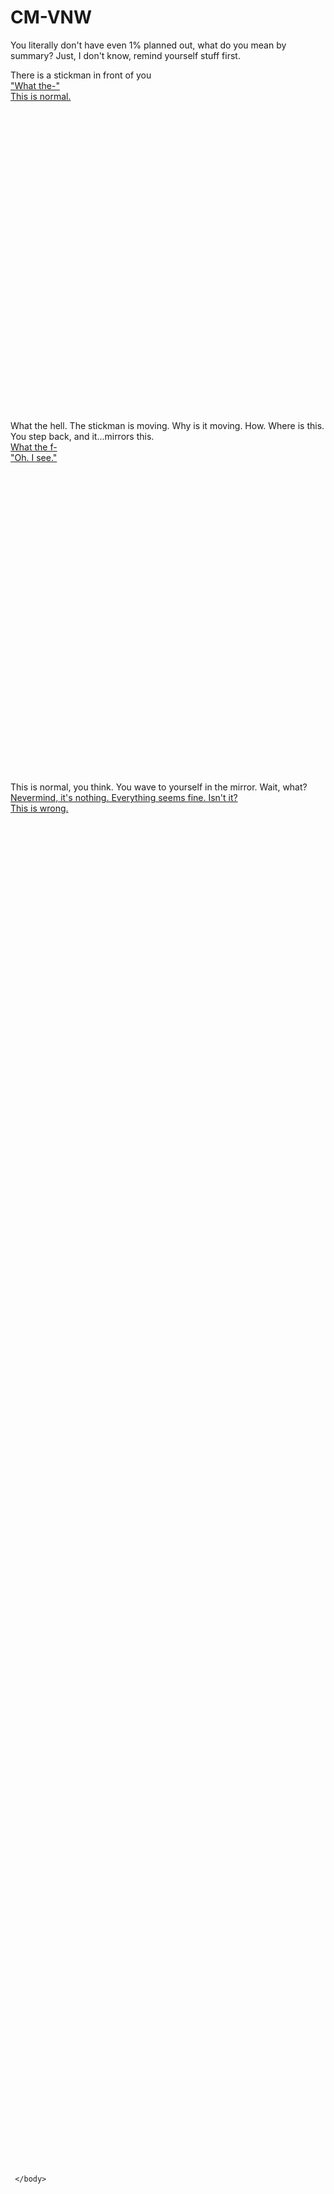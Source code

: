 <!--
<!DOCTYPE html>
-->
# CM-VNW


<html>
    <head>
	 <div id="c1summary">
	   <p>You literally don't have even 1% planned out, what do you mean by summary? Just, I don't know, remind yourself stuff first.</p>
	 </div>
	 </head>
	 <body>
	 <div id="c1p1">
	 <p1>There is a stickman in front of you</p1>
  <br>
	 <a href="#surprise">"What the-"</a>
  <br>
	 <a href="#normal">This is normal.</a>
	 </div>
  <br><br><br><br><br><br><br><br><br><br><br><br><br><br><br><br><br><br><br><br><br><br><br><br><br><br><br><br><br><br>
	 <div id="surprise">
	 <p1>What the hell. The stickman is moving. Why is it moving. How. Where is this. You step back, and it...mirrors this.</p1>
	 <br>
	 <a href="#shock2">What the f-</a>
	 <br>
	 <a href="#calm">"Oh. I see."</a>
	 </div>
  <br><br><br><br><br><br><br><br><br><br><br><br><br><br><br><br><br><br><br><br><br><br><br><br><br><br><br><br><br><br>
	 <div id="normal">
	 <p1>This is normal, you think. You wave to yourself in the mirror. Wait, what?</p1>
	 <br>
	 <a href="#ignore">Nevermind, it's nothing. Everything seems fine. Isn't it?</a>
	 <br>
	 <a href="#acknowledge">This is wrong.</a>
	 </div>
	 <br><br><br><br><br><br><br><br><br><br><br><br><br><br><br><br><br><br><br><br><br><br><br><br><br><br><br><br><br><br>
	 <div id="shock2">
	 <p2></p>
	 <br>
	 <!--
	 <a href="#"></a>
	 <br>
	 <a href="#"></a>
	 -->
	 </div>
	 <br><br><br><br><br><br><br><br><br><br><br><br><br><br><br><br><br><br><br><br><br><br><br><br><br><br><br><br><br><br>
	 <div id="calm">
	 <p></p>
	 <br>
	 <!--
	 <a href="#"></a>
	 <br>
	 <a href="#"></a>
	 -->
	 </div>
	 <br><br><br><br><br><br><br><br><br><br><br><br><br><br><br><br><br><br><br><br><br><br><br><br><br><br><br><br><br><br>
	 <div id="ignore">
	 <p></p>
	 <br>
	 <!--
	 <a href="#"></a>
	 <br>
	 <a href="#"></a>
	 -->
	 </div>
	 <br><br><br><br><br><br><br><br><br><br><br><br><br><br><br><br><br><br><br><br><br><br><br><br><br><br><br><br><br><br>
	 <div id="acknowledge">
	 <p></p>
	 <br>
	 <!--
	 <a href="#"></a>
	 <br>
	 <a href="#"></a>
	 -->
	 </div>
	 
	 
	 
	 
	 
	 </body>
</html>
